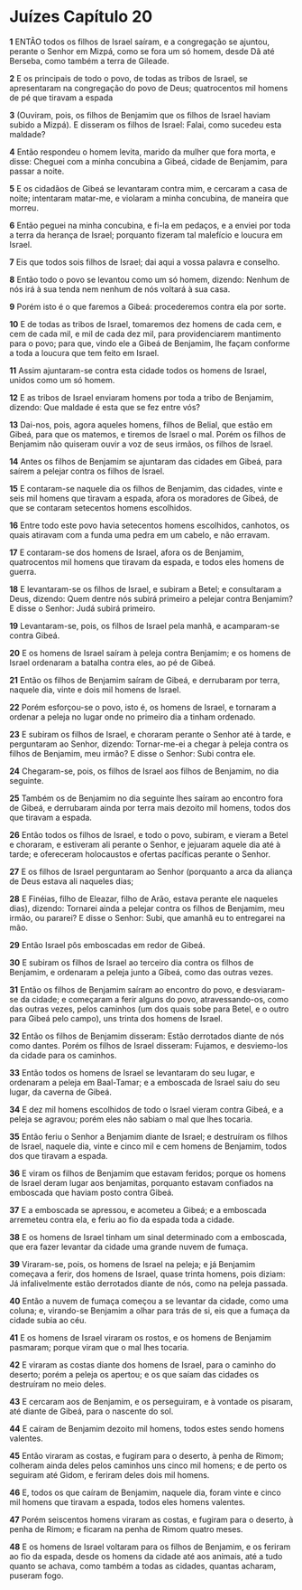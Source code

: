 # Juízes Capítulo 20

**1** 	ENTÃO todos os filhos de Israel saíram, e a congregação se ajuntou, perante o Senhor em Mizpá, como se fora um só homem, desde Dã até Berseba, como também a terra de Gileade.

**2** 	E os principais de todo o povo, de todas as tribos de Israel, se apresentaram na congregação do povo de Deus; quatrocentos mil homens de pé que tiravam a espada

**3** 	(Ouviram, pois, os filhos de Benjamim que os filhos de Israel haviam subido a Mizpá). E disseram os filhos de Israel: Falai, como sucedeu esta maldade?

**4** 	Então respondeu o homem levita, marido da mulher que fora morta, e disse: Cheguei com a minha concubina a Gibeá, cidade de Benjamim, para passar a noite.

**5** 	E os cidadãos de Gibeá se levantaram contra mim, e cercaram a casa de noite; intentaram matar-me, e violaram a minha concubina, de maneira que morreu.

**6** 	Então peguei na minha concubina, e fi-la em pedaços, e a enviei por toda a terra da herança de Israel; porquanto fizeram tal malefício e loucura em Israel.

**7** 	Eis que todos sois filhos de Israel; dai aqui a vossa palavra e conselho.

**8** 	Então todo o povo se levantou como um só homem, dizendo: Nenhum de nós irá à sua tenda nem nenhum de nós voltará à sua casa.

**9** 	Porém isto é o que faremos a Gibeá: procederemos contra ela por sorte.

**10** 	E de todas as tribos de Israel, tomaremos dez homens de cada cem, e cem de cada mil, e mil de cada dez mil, para providenciarem mantimento para o povo; para que, vindo ele a Gibeá de Benjamim, lhe façam conforme a toda a loucura que tem feito em Israel.

**11** 	Assim ajuntaram-se contra esta cidade todos os homens de Israel, unidos como um só homem.

**12** 	E as tribos de Israel enviaram homens por toda a tribo de Benjamim, dizendo: Que maldade é esta que se fez entre vós?

**13** 	Dai-nos, pois, agora aqueles homens, filhos de Belial, que estão em Gibeá, para que os matemos, e tiremos de Israel o mal. Porém os filhos de Benjamim não quiseram ouvir a voz de seus irmãos, os filhos de Israel.

**14** 	Antes os filhos de Benjamim se ajuntaram das cidades em Gibeá, para saírem a pelejar contra os filhos de Israel.

**15** 	E contaram-se naquele dia os filhos de Benjamim, das cidades, vinte e seis mil homens que tiravam a espada, afora os moradores de Gibeá, de que se contaram setecentos homens escolhidos.

**16** 	Entre todo este povo havia setecentos homens escolhidos, canhotos, os quais atiravam com a funda uma pedra em um cabelo, e não erravam.

**17** 	E contaram-se dos homens de Israel, afora os de Benjamim, quatrocentos mil homens que tiravam da espada, e todos eles homens de guerra.

**18** 	E levantaram-se os filhos de Israel, e subiram a Betel; e consultaram a Deus, dizendo: Quem dentre nós subirá primeiro a pelejar contra Benjamim? E disse o Senhor: Judá subirá primeiro.

**19** 	Levantaram-se, pois, os filhos de Israel pela manhã, e acamparam-se contra Gibeá.

**20** 	E os homens de Israel saíram à peleja contra Benjamim; e os homens de Israel ordenaram a batalha contra eles, ao pé de Gibeá.

**21** 	Então os filhos de Benjamim saíram de Gibeá, e derrubaram por terra, naquele dia, vinte e dois mil homens de Israel.

**22** 	Porém esforçou-se o povo, isto é, os homens de Israel, e tornaram a ordenar a peleja no lugar onde no primeiro dia a tinham ordenado.

**23** 	E subiram os filhos de Israel, e choraram perante o Senhor até à tarde, e perguntaram ao Senhor, dizendo: Tornar-me-ei a chegar à peleja contra os filhos de Benjamim, meu irmão? E disse o Senhor: Subi contra ele.

**24** 	Chegaram-se, pois, os filhos de Israel aos filhos de Benjamim, no dia seguinte.

**25** 	Também os de Benjamim no dia seguinte lhes saíram ao encontro fora de Gibeá, e derrubaram ainda por terra mais dezoito mil homens, todos dos que tiravam a espada.

**26** 	Então todos os filhos de Israel, e todo o povo, subiram, e vieram a Betel e choraram, e estiveram ali perante o Senhor, e jejuaram aquele dia até à tarde; e ofereceram holocaustos e ofertas pacíficas perante o Senhor.

**27** 	E os filhos de Israel perguntaram ao Senhor (porquanto a arca da aliança de Deus estava ali naqueles dias;

**28** 	E Finéias, filho de Eleazar, filho de Arão, estava perante ele naqueles dias), dizendo: Tornarei ainda a pelejar contra os filhos de Benjamim, meu irmão, ou pararei? E disse o Senhor: Subi, que amanhã eu to entregarei na mão.

**29** 	Então Israel pôs emboscadas em redor de Gibeá.

**30** 	E subiram os filhos de Israel ao terceiro dia contra os filhos de Benjamim, e ordenaram a peleja junto a Gibeá, como das outras vezes.

**31** 	Então os filhos de Benjamim saíram ao encontro do povo, e desviaram-se da cidade; e começaram a ferir alguns do povo, atravessando-os, como das outras vezes, pelos caminhos (um dos quais sobe para Betel, e o outro para Gibeá pelo campo), uns trinta dos homens de Israel.

**32** 	Então os filhos de Benjamim disseram: Estão derrotados diante de nós como dantes. Porém os filhos de Israel disseram: Fujamos, e desviemo-los da cidade para os caminhos.

**33** 	Então todos os homens de Israel se levantaram do seu lugar, e ordenaram a peleja em Baal-Tamar; e a emboscada de Israel saiu do seu lugar, da caverna de Gibeá.

**34** 	E dez mil homens escolhidos de todo o Israel vieram contra Gibeá, e a peleja se agravou; porém eles não sabiam o mal que lhes tocaria.

**35** 	Então feriu o Senhor a Benjamim diante de Israel; e destruíram os filhos de Israel, naquele dia, vinte e cinco mil e cem homens de Benjamim, todos dos que tiravam a espada.

**36** 	E viram os filhos de Benjamim que estavam feridos; porque os homens de Israel deram lugar aos benjamitas, porquanto estavam confiados na emboscada que haviam posto contra Gibeá.

**37** 	E a emboscada se apressou, e acometeu a Gibeá; e a emboscada arremeteu contra ela, e feriu ao fio da espada toda a cidade.

**38** 	E os homens de Israel tinham um sinal determinado com a emboscada, que era fazer levantar da cidade uma grande nuvem de fumaça.

**39** 	Viraram-se, pois, os homens de Israel na peleja; e já Benjamim começava a ferir, dos homens de Israel, quase trinta homens, pois diziam: Já infalivelmente estão derrotados diante de nós, como na peleja passada.

**40** 	Então a nuvem de fumaça começou a se levantar da cidade, como uma coluna; e, virando-se Benjamim a olhar para trás de si, eis que a fumaça da cidade subia ao céu.

**41** 	E os homens de Israel viraram os rostos, e os homens de Benjamim pasmaram; porque viram que o mal lhes tocaria.

**42** 	E viraram as costas diante dos homens de Israel, para o caminho do deserto; porém a peleja os apertou; e os que saíam das cidades os destruíram no meio deles.

**43** 	E cercaram aos de Benjamim, e os perseguiram, e à vontade os pisaram, até diante de Gibeá, para o nascente do sol.

**44** 	E caíram de Benjamim dezoito mil homens, todos estes sendo homens valentes.

**45** 	Então viraram as costas, e fugiram para o deserto, à penha de Rimom; colheram ainda deles pelos caminhos uns cinco mil homens; e de perto os seguiram até Gidom, e feriram deles dois mil homens.

**46** 	E, todos os que caíram de Benjamim, naquele dia, foram vinte e cinco mil homens que tiravam a espada, todos eles homens valentes.

**47** 	Porém seiscentos homens viraram as costas, e fugiram para o deserto, à penha de Rimom; e ficaram na penha de Rimom quatro meses.

**48** 	E os homens de Israel voltaram para os filhos de Benjamim, e os feriram ao fio da espada, desde os homens da cidade até aos animais, até a tudo quanto se achava, como também a todas as cidades, quantas acharam, puseram fogo.

